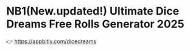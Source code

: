 # NB1(New.updated!) Ultimate Dice Dreams Free Rolls Generator 2025

👉 https://appbitly.com/dicedreams
